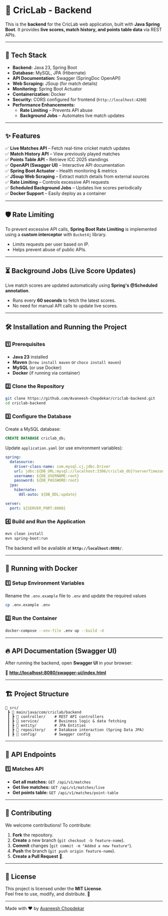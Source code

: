 # 🏏 CricLab - Backend

This is the **backend** for the CricLab web application, built with **Java Spring Boot**. It provides **live scores, match history, and points table data** via REST APIs.

---

## 🚀 Tech Stack

- **Backend:** Java 23, Spring Boot
- **Database:** MySQL, JPA (Hibernate)
- **API Documentation:** Swagger (SpringDoc OpenAPI)
- **Web Scraping:** JSoup (for match details)
- **Monitoring:** Spring Boot Actuator
- **Containerization:** Docker
- **Security:** CORS configured for frontend (`http://localhost:4200`)
- **Performance Enhancements:**
  - **Rate Limiting** – Prevents API abuse
  - **Background Jobs** – Automates live match updates
---

## ✨ Features

✅ **Live Matches API** – Fetch real-time cricket match updates  
✅ **Match History API** – View previously played matches  
✅ **Points Table API** – Retrieve ICC 2025 standings  
✅ **OpenAPI (Swagger UI)** – Interactive API documentation  
✅ **Spring Boot Actuator** – Health monitoring & metrics  
✅ **JSoup Web Scraping** – Extract match details from external sources  
✅ **Rate Limiting** – Controls excessive API requests    
✅ **Scheduled Background Jobs** – Updates live scores periodically  
✅ **Docker Support** – Easily deploy as a container  

---

## 🛡️ Rate Limiting

To prevent excessive API calls, **Spring Boot Rate Limiting** is implemented using a **custom interceptor** with `Bucket4j` library.

- Limits requests per user based on IP.
- Helps prevent abuse of public APIs.

---

## ⏳ Background Jobs (Live Score Updates)

Live match scores are updated automatically using **Spring's @Scheduled annotation**.

- Runs every **60 seconds** to fetch the latest scores.
- No need for manual API calls to update live scores.

---

## 🛠️ Installation and Running the Project

### **1️⃣ Prerequisites**
- **Java 23** installed
- **Maven** (`brew install maven` or `choco install maven`)
- **MySQL** (or use Docker)
- **Docker** (if running via container)

### **2️⃣ Clone the Repository**
```sh
git clone https://github.com/Avaneesh-Chopdekar/criclab-backend.git
cd criclab-backend
```

### **3️⃣ Configure the Database**
Create a MySQL database:
```sql
CREATE DATABASE criclab_db;
```

Update `application.yaml` (or use environment variables):
```yaml
spring:
  datasource:
    driver-class-name: com.mysql.cj.jdbc.Driver
    url: jdbc:${DB_URL:mysql://localhost:3306/criclab_db}?serverTimezone=UTC
    username: ${DB_USERNAME:root}
    password: ${DB_PASSWORD:root}
  jpa:
    hibernate:
      ddl-auto: ${DB_DDL:update}

server:
  port: ${SERVER_PORT:8080}
```

### **4️⃣ Build and Run the Application**
```sh
mvn clean install
mvn spring-boot:run
```
The backend will be available at **`http://localhost:8080/`**.

---

## 🐳 Running with Docker

### **1️⃣ Setup Environment Variables** 
Rename the `.env.example` file to `.env` and update the required values
```sh
cp .env.example .env
```


### **2️⃣ Run the Container**
```sh
docker-compose --env-file .env up --build -d
```

---

## 🔥 API Documentation (Swagger UI)

After running the backend, open **Swagger UI** in your browser:

📌 **[http://localhost:8080/swagger-ui/index.html](http://localhost:8080/swagger-ui/index.htm)**

---

## 🏗️ Project Structure
```
📂 src/
 ┣ 📂 main/java/com/criclab/backend
 ┃ ┣ 📂 controller/    # REST API controllers
 ┃ ┣ 📂 service/       # Business logic & data fetching
 ┃ ┣ 📂 entity/        # JPA Entities
 ┃ ┣ 📂 repository/    # Database interaction (Spring Data JPA)
 ┃ ┣ 📂 config/        # Swagger config
```

---

## 🔗 API Endpoints

### **1️⃣ Matches API**
- **Get all matches:** `GET /api/v1/matches`
- **Get live matches:** `GET /api/v1/matches/live`
- **Get points table:** `GET /api/v1/matches/point-table`

---

## 🤝 Contributing

We welcome contributions! To contribute:

1. **Fork** the repository.
2. **Create** a new branch (`git checkout -b feature-name`).
3. **Commit** changes (`git commit -m "Added a new feature"`).
4. **Push** the branch (`git push origin feature-name`).
5. **Create a Pull Request** 🚀.

---

## 📜 License

This project is licensed under the **MIT License**.  
Feel free to use, modify, and distribute. 🏏

---

Made with ❤️ by [Avaneesh Chopdekar](https://github.com/Avaneesh-Chopdekar)